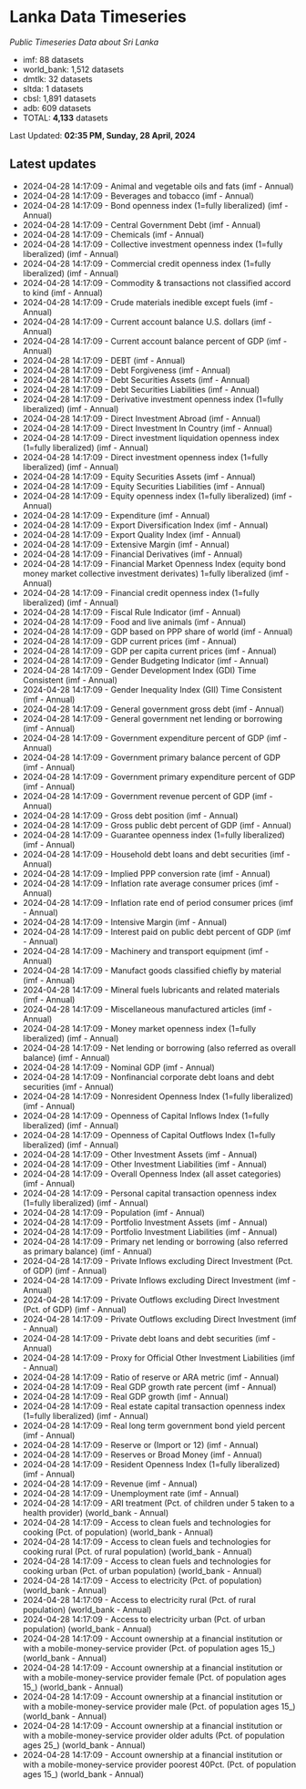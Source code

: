 # Lanka Data Timeseries
*Public Timeseries Data about Sri Lanka*

* imf: 88 datasets
* world_bank: 1,512 datasets
* dmtlk: 32 datasets
* sltda: 1 datasets
* cbsl: 1,891 datasets
* adb: 609 datasets
* TOTAL: **4,133** datasets

Last Updated: **02:35 PM, Sunday, 28 April, 2024**

## Latest updates

* 2024-04-28 14:17:09 - Animal and vegetable oils and fats (imf - Annual)
* 2024-04-28 14:17:09 - Beverages and tobacco (imf - Annual)
* 2024-04-28 14:17:09 - Bond openness index (1=fully liberalized) (imf - Annual)
* 2024-04-28 14:17:09 - Central Government Debt (imf - Annual)
* 2024-04-28 14:17:09 - Chemicals (imf - Annual)
* 2024-04-28 14:17:09 - Collective investment openness index (1=fully liberalized) (imf - Annual)
* 2024-04-28 14:17:09 - Commercial credit openness index (1=fully liberalized) (imf - Annual)
* 2024-04-28 14:17:09 - Commodity & transactions not classified accord to kind (imf - Annual)
* 2024-04-28 14:17:09 - Crude materials inedible except fuels (imf - Annual)
* 2024-04-28 14:17:09 - Current account balance U.S. dollars (imf - Annual)
* 2024-04-28 14:17:09 - Current account balance percent of GDP (imf - Annual)
* 2024-04-28 14:17:09 - DEBT (imf - Annual)
* 2024-04-28 14:17:09 - Debt Forgiveness (imf - Annual)
* 2024-04-28 14:17:09 - Debt Securities Assets (imf - Annual)
* 2024-04-28 14:17:09 - Debt Securities Liabilities (imf - Annual)
* 2024-04-28 14:17:09 - Derivative investment openness index (1=fully liberalized) (imf - Annual)
* 2024-04-28 14:17:09 - Direct Investment Abroad (imf - Annual)
* 2024-04-28 14:17:09 - Direct Investment In Country (imf - Annual)
* 2024-04-28 14:17:09 - Direct investment liquidation openness index (1=fully liberalized) (imf - Annual)
* 2024-04-28 14:17:09 - Direct investment openness index (1=fully liberalized) (imf - Annual)
* 2024-04-28 14:17:09 - Equity Securities Assets (imf - Annual)
* 2024-04-28 14:17:09 - Equity Securities Liabilities (imf - Annual)
* 2024-04-28 14:17:09 - Equity openness index (1=fully liberalized) (imf - Annual)
* 2024-04-28 14:17:09 - Expenditure (imf - Annual)
* 2024-04-28 14:17:09 - Export Diversification Index (imf - Annual)
* 2024-04-28 14:17:09 - Export Quality Index (imf - Annual)
* 2024-04-28 14:17:09 - Extensive Margin (imf - Annual)
* 2024-04-28 14:17:09 - Financial Derivatives (imf - Annual)
* 2024-04-28 14:17:09 - Financial Market Openness Index (equity bond money market collective investment derivates) 1=fully liberalized (imf - Annual)
* 2024-04-28 14:17:09 - Financial credit openness index (1=fully liberalized) (imf - Annual)
* 2024-04-28 14:17:09 - Fiscal Rule Indicator (imf - Annual)
* 2024-04-28 14:17:09 - Food and live animals (imf - Annual)
* 2024-04-28 14:17:09 - GDP based on PPP share of world (imf - Annual)
* 2024-04-28 14:17:09 - GDP current prices (imf - Annual)
* 2024-04-28 14:17:09 - GDP per capita current prices (imf - Annual)
* 2024-04-28 14:17:09 - Gender Budgeting Indicator (imf - Annual)
* 2024-04-28 14:17:09 - Gender Development Index (GDI) Time Consistent (imf - Annual)
* 2024-04-28 14:17:09 - Gender Inequality Index (GII) Time Consistent (imf - Annual)
* 2024-04-28 14:17:09 - General government gross debt (imf - Annual)
* 2024-04-28 14:17:09 - General government net lending or borrowing (imf - Annual)
* 2024-04-28 14:17:09 - Government expenditure percent of GDP (imf - Annual)
* 2024-04-28 14:17:09 - Government primary balance percent of GDP (imf - Annual)
* 2024-04-28 14:17:09 - Government primary expenditure percent of GDP (imf - Annual)
* 2024-04-28 14:17:09 - Government revenue percent of GDP (imf - Annual)
* 2024-04-28 14:17:09 - Gross debt position (imf - Annual)
* 2024-04-28 14:17:09 - Gross public debt percent of GDP (imf - Annual)
* 2024-04-28 14:17:09 - Guarantee openness index (1=fully liberalized) (imf - Annual)
* 2024-04-28 14:17:09 - Household debt loans and debt securities (imf - Annual)
* 2024-04-28 14:17:09 - Implied PPP conversion rate (imf - Annual)
* 2024-04-28 14:17:09 - Inflation rate average consumer prices (imf - Annual)
* 2024-04-28 14:17:09 - Inflation rate end of period consumer prices (imf - Annual)
* 2024-04-28 14:17:09 - Intensive Margin (imf - Annual)
* 2024-04-28 14:17:09 - Interest paid on public debt percent of GDP (imf - Annual)
* 2024-04-28 14:17:09 - Machinery and transport equipment (imf - Annual)
* 2024-04-28 14:17:09 - Manufact goods classified chiefly by material (imf - Annual)
* 2024-04-28 14:17:09 - Mineral fuels lubricants and related materials (imf - Annual)
* 2024-04-28 14:17:09 - Miscellaneous manufactured articles (imf - Annual)
* 2024-04-28 14:17:09 - Money market openness index (1=fully liberalized) (imf - Annual)
* 2024-04-28 14:17:09 - Net lending or borrowing (also referred as overall balance) (imf - Annual)
* 2024-04-28 14:17:09 - Nominal GDP (imf - Annual)
* 2024-04-28 14:17:09 - Nonfinancial corporate debt loans and debt securities (imf - Annual)
* 2024-04-28 14:17:09 - Nonresident Openness Index (1=fully liberalized) (imf - Annual)
* 2024-04-28 14:17:09 - Openness of Capital Inflows Index (1=fully liberalized) (imf - Annual)
* 2024-04-28 14:17:09 - Openness of Capital Outflows Index (1=fully liberalized) (imf - Annual)
* 2024-04-28 14:17:09 - Other Investment Assets (imf - Annual)
* 2024-04-28 14:17:09 - Other Investment Liabilities (imf - Annual)
* 2024-04-28 14:17:09 - Overall Openness Index (all asset categories) (imf - Annual)
* 2024-04-28 14:17:09 - Personal capital transaction openness index (1=fully liberalized) (imf - Annual)
* 2024-04-28 14:17:09 - Population (imf - Annual)
* 2024-04-28 14:17:09 - Portfolio Investment Assets (imf - Annual)
* 2024-04-28 14:17:09 - Portfolio Investment Liabilities (imf - Annual)
* 2024-04-28 14:17:09 - Primary net lending or borrowing (also referred as primary balance) (imf - Annual)
* 2024-04-28 14:17:09 - Private Inflows excluding Direct Investment (Pct. of GDP) (imf - Annual)
* 2024-04-28 14:17:09 - Private Inflows excluding Direct Investment (imf - Annual)
* 2024-04-28 14:17:09 - Private Outflows excluding Direct Investment (Pct. of GDP) (imf - Annual)
* 2024-04-28 14:17:09 - Private Outflows excluding Direct Investment (imf - Annual)
* 2024-04-28 14:17:09 - Private debt loans and debt securities (imf - Annual)
* 2024-04-28 14:17:09 - Proxy for Official Other Investment Liabilities (imf - Annual)
* 2024-04-28 14:17:09 - Ratio of reserve or ARA metric (imf - Annual)
* 2024-04-28 14:17:09 - Real GDP growth rate percent (imf - Annual)
* 2024-04-28 14:17:09 - Real GDP growth (imf - Annual)
* 2024-04-28 14:17:09 - Real estate capital transaction openness index (1=fully liberalized) (imf - Annual)
* 2024-04-28 14:17:09 - Real long term government bond yield percent (imf - Annual)
* 2024-04-28 14:17:09 - Reserve or (Import or 12) (imf - Annual)
* 2024-04-28 14:17:09 - Reserves or Broad Money (imf - Annual)
* 2024-04-28 14:17:09 - Resident Openness Index (1=fully liberalized) (imf - Annual)
* 2024-04-28 14:17:09 - Revenue (imf - Annual)
* 2024-04-28 14:17:09 - Unemployment rate (imf - Annual)
* 2024-04-28 14:17:09 - ARI treatment (Pct. of children under 5 taken to a health provider) (world_bank - Annual)
* 2024-04-28 14:17:09 - Access to clean fuels and technologies for cooking (Pct. of population) (world_bank - Annual)
* 2024-04-28 14:17:09 - Access to clean fuels and technologies for cooking rural (Pct. of rural population) (world_bank - Annual)
* 2024-04-28 14:17:09 - Access to clean fuels and technologies for cooking urban (Pct. of urban population) (world_bank - Annual)
* 2024-04-28 14:17:09 - Access to electricity (Pct. of population) (world_bank - Annual)
* 2024-04-28 14:17:09 - Access to electricity rural (Pct. of rural population) (world_bank - Annual)
* 2024-04-28 14:17:09 - Access to electricity urban (Pct. of urban population) (world_bank - Annual)
* 2024-04-28 14:17:09 - Account ownership at a financial institution or with a mobile-money-service provider (Pct. of population ages 15_) (world_bank - Annual)
* 2024-04-28 14:17:09 - Account ownership at a financial institution or with a mobile-money-service provider female (Pct. of population ages 15_) (world_bank - Annual)
* 2024-04-28 14:17:09 - Account ownership at a financial institution or with a mobile-money-service provider male (Pct. of population ages 15_) (world_bank - Annual)
* 2024-04-28 14:17:09 - Account ownership at a financial institution or with a mobile-money-service provider older adults (Pct. of population ages 25_) (world_bank - Annual)
* 2024-04-28 14:17:09 - Account ownership at a financial institution or with a mobile-money-service provider poorest 40Pct. (Pct. of population ages 15_) (world_bank - Annual)